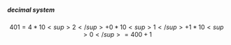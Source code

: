 ##### decimal system
```math
401 = 4*10<sup>2</sup> + 0*10<sup>1</sup> + 1*10<sup>0</sup> = 400 + 1
```
